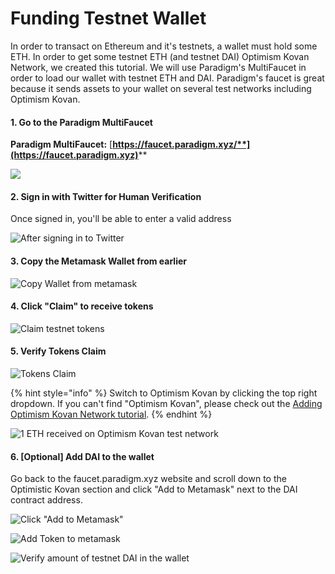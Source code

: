 # Funding Testnet Wallet

In order to transact on Ethereum and it's testnets, a wallet must hold some ETH. In order to get some testnet ETH (and testnet DAI) Optimism Kovan Network, we created this tutorial. We will use Paradigm's MultiFaucet in order to load our wallet with testnet ETH and DAI. Paradigm's faucet is great because it sends assets to your wallet on several test networks including Optimism Kovan.

#### **1. Go to the Paradigm MultiFaucet**

**Paradigm MultiFaucet:** [**https://faucet.paradigm.xyz/**](https://faucet.paradigm.xyz)****

![](<../../.gitbook/assets/image (5).png>)

#### 2. Sign in with Twitter for Human Verification

Once signed in, you'll be able to enter a valid address

![After signing in to Twitter](<../../.gitbook/assets/image (6).png>)

#### 3. Copy the Metamask Wallet from earlier

![Copy Wallet from metamask](<../../.gitbook/assets/image (19).png>)

#### 4. Click "Claim" to receive tokens

![Claim testnet tokens](<../../.gitbook/assets/image (35) (1).png>)

#### 5. Verify Tokens Claim

![Tokens Claim](<../../.gitbook/assets/image (16).png>)

{% hint style="info" %}
Switch to Optimism Kovan by clicking the top right dropdown. If you can't find "Optimism Kovan", please check out the [Adding Optimism Kovan Network tutorial](adding-optimism-kovan-network.md).
{% endhint %}

![1 ETH received on Optimism Kovan test network](<../../.gitbook/assets/image (3).png>)

#### 6. \[Optional] Add DAI to the wallet

Go back to the faucet.paradigm.xyz website and scroll down to the Optimistic Kovan section and click "Add to Metamask" next to the DAI contract address.

![Click "Add to Metamask"](<../../.gitbook/assets/image (44) (1).png>)

![Add Token to metamask](<../../.gitbook/assets/image (39).png>)

![Verify amount of testnet DAI in the wallet](<../../.gitbook/assets/image (43) (1).png>)
